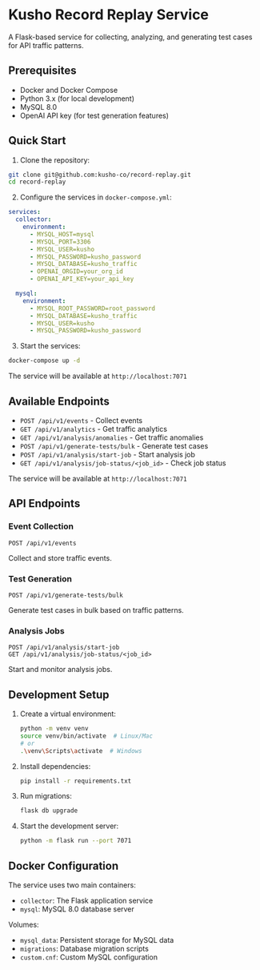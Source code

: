 # Kusho Record Replay Service

A Flask-based service for collecting, analyzing, and generating test cases for API traffic patterns. 


## Prerequisites

- Docker and Docker Compose
- Python 3.x (for local development)
- MySQL 8.0
- OpenAI API key (for test generation features)

## Quick Start

1. Clone the repository:
```bash
git clone git@github.com:kusho-co/record-replay.git
cd record-replay
```

2. Configure the services in `docker-compose.yml`:
```yaml
services:
  collector:
    environment:
      - MYSQL_HOST=mysql
      - MYSQL_PORT=3306
      - MYSQL_USER=kusho
      - MYSQL_PASSWORD=kusho_password
      - MYSQL_DATABASE=kusho_traffic
      - OPENAI_ORGID=your_org_id
      - OPENAI_API_KEY=your_api_key

  mysql:
    environment:
      - MYSQL_ROOT_PASSWORD=root_password
      - MYSQL_DATABASE=kusho_traffic
      - MYSQL_USER=kusho
      - MYSQL_PASSWORD=kusho_password
```

3. Start the services:
```bash
docker-compose up -d
```

The service will be available at `http://localhost:7071`

## Available Endpoints

- `POST /api/v1/events` - Collect events
- `GET /api/v1/analytics` - Get traffic analytics
- `GET /api/v1/analysis/anomalies` - Get traffic anomalies
- `POST /api/v1/generate-tests/bulk` - Generate test cases
- `POST /api/v1/analysis/start-job` - Start analysis job
- `GET /api/v1/analysis/job-status/<job_id>` - Check job status

The service will be available at `http://localhost:7071`

## API Endpoints

### Event Collection
```
POST /api/v1/events
```
Collect and store traffic events.


### Test Generation
```
POST /api/v1/generate-tests/bulk
```
Generate test cases in bulk based on traffic patterns.

### Analysis Jobs
```
POST /api/v1/analysis/start-job
GET /api/v1/analysis/job-status/<job_id>
```
Start and monitor analysis jobs.

## Development Setup

1. Create a virtual environment:
   ```bash
   python -m venv venv
   source venv/bin/activate  # Linux/Mac
   # or
   .\venv\Scripts\activate  # Windows
   ```

2. Install dependencies:
   ```bash
   pip install -r requirements.txt
   ```

3. Run migrations:
   ```bash
   flask db upgrade
   ```

4. Start the development server:
   ```bash
   python -m flask run --port 7071
   ```

## Docker Configuration

The service uses two main containers:
- `collector`: The Flask application service
- `mysql`: MySQL 8.0 database server

Volumes:
- `mysql_data`: Persistent storage for MySQL data
- `migrations`: Database migration scripts
- `custom.cnf`: Custom MySQL configuration
